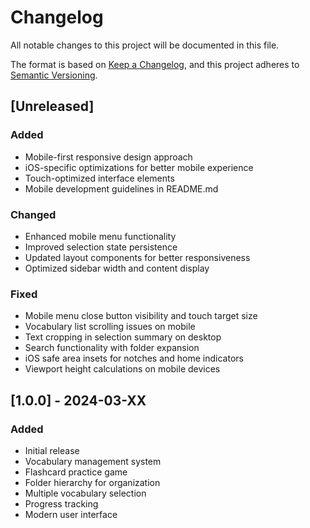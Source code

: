 # Changelog

All notable changes to this project will be documented in this file.

The format is based on [Keep a Changelog](https://keepachangelog.com/en/1.0.0/),
and this project adheres to [Semantic Versioning](https://semver.org/spec/v2.0.0.html).

## [Unreleased]

### Added
- Mobile-first responsive design approach
- iOS-specific optimizations for better mobile experience
- Touch-optimized interface elements
- Mobile development guidelines in README.md

### Changed
- Enhanced mobile menu functionality
- Improved selection state persistence
- Updated layout components for better responsiveness
- Optimized sidebar width and content display

### Fixed
- Mobile menu close button visibility and touch target size
- Vocabulary list scrolling issues on mobile
- Text cropping in selection summary on desktop
- Search functionality with folder expansion
- iOS safe area insets for notches and home indicators
- Viewport height calculations on mobile devices

## [1.0.0] - 2024-03-XX

### Added
- Initial release
- Vocabulary management system
- Flashcard practice game
- Folder hierarchy for organization
- Multiple vocabulary selection
- Progress tracking
- Modern user interface 